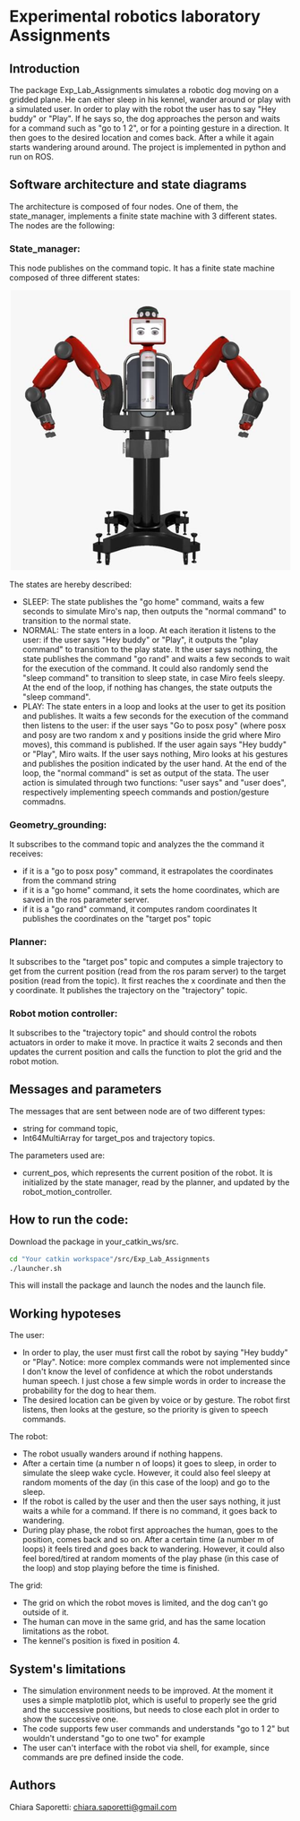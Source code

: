 # Experimental robotics laboratory Assignments

## Introduction
The package Exp_Lab_Assignments simulates a robotic dog moving on a gridded plane. He can either sleep in his kennel, wander around or play with a simulated user. In order to play with the robot the user has to say "Hey buddy" or "Play". If he says so, the dog approaches the person and waits for a command such as "go to 1 2", or for a pointing gesture in a direction. It then goes to the desired location and comes back. After a while it again starts wandering around around. 
The project is implemented in python and run on ROS. 

## Software architecture and state diagrams
The architecture is composed of four nodes. One of them, the state_manager,  implements a finite state machine with 3 different states. The nodes are the following:

### State_manager:

This node publishes on the command topic. It has a finite state machine composed of three different states:

<p align="center">
  <img height="500" width="500" src="https://github.com/andreabradpitto/SofAr-project/blob/master/Images%20and%20multimedia/Image.jpeg?raw=true "Title"">
</p>

The states are hereby described:
- SLEEP: The state publishes the "go home" command, waits a few seconds to simulate Miro's nap, then outputs the "normal command" to transition to the normal state.
- NORMAL: The state enters in a loop. At each iteration it listens to the user: if the user says "Hey buddy" or "Play", it outputs the "play command" to transition to the play state. It the user says nothing, the state publishes the command "go rand" and waits a few seconds to wait for the execution of the command. It could also randomly send the "sleep command" to transition to sleep state, in case Miro feels sleepy. At the end of the loop, if nothing has changes, the state outputs the "sleep command".
- PLAY: The state enters in a loop and looks at the user to get its position and publishes. It waits a few seconds for the execution of the command then listens to the user: if the user says "Go to posx posy" (where posx and posy are two random x and y positions inside the grid where Miro moves), this command is published. If the user again says "Hey buddy" or "Play", Miro waits. If the user says nothing, Miro looks at his gestures and publishes the position indicated by the user hand. At the end of the loop, the "normal command" is set as output of the stata.
The user action is simulated through two functions: "user says" and "user does", respectively implementing speech commands and postion/gesture commadns.


### Geometry_grounding:

It subscribes to the command topic and analyzes the the command it receives: 
- if it is a "go to posx posy" command, it estrapolates the coordinates from the command string 
- if it is a "go home" command, it sets the home coordinates, which are saved in the ros parameter server.
- if it is a "go rand" command, it computes random coordinates
It publishes the coordinates on the "target pos" topic

### Planner:

It subscribes to the "target pos" topic and computes a simple trajectory to get from the current position (read from the ros param server) to the target position (read from the topic). It first reaches the x coordinate and then the y coordinate. It publishes the trajectory on the "trajectory" topic.

### Robot motion controller:

It subscribes to the "trajectory topic" and should control the robots actuators in order to make it move. In practice it waits 2 seconds and then updates the current position and calls the function to plot the grid and the robot motion.

## Messages and parameters
The messages that are sent between node are of two different types: 
- string for command topic,
- Int64MultiArray for target_pos and trajectory topics. 

The parameters used are:
- current_pos, which represents the current position of the robot. It is initialized by the state manager, read by the planner, and updated by the robot_motion_controller. 

## How to run the code:
Download the package in your_catkin_ws/src.
```sh
cd "Your catkin workspace"/src/Exp_Lab_Assignments
./launcher.sh
```
This will install the package and launch the nodes and the launch file.

## Working hypoteses
The user: 
- In order to play, the user must first call the robot by saying "Hey buddy" or "Play". Notice: more complex commands were not implemented since I don't know the level of confidence at which the robot understands human speech. I just chose a few simple words in order to increase the probability for the dog to hear them.
- The desired location can be given by voice or by gesture. The robot first listens, then looks at the gesture, so the priority is given to speech commands.

The robot:
- The robot usually wanders around if nothing happens.
- After a certain time (a number n of loops) it goes to sleep, in order to simulate the sleep wake cycle. However, it could also feel sleepy at random moments of the day (in this case of the loop) and go to the sleep.
- If the robot is called by the user and then the user says nothing, it just waits a while for a command. If there is no command, it goes back to wandering.
- During play phase, the robot first approaches the human, goes to the position, comes back and so on. After a certain time (a number m of loops) it feels tired and goes back to wandering. However, it could also feel bored/tired at random moments of the play phase (in this case of the loop) and stop playing before the time is finished.

The grid:
- The grid on which the robot moves is limited, and the dog can't go outside of it.
- The human can move in the same grid, and has the same location limitations as the robot.
- The kennel's position is fixed in position 4.

## System's limitations
- The simulation environment needs to be improved. At the moment it uses a simple matplotlib plot, which is useful to properly see the grid and the successive positions, but needs to close each plot in order to show the successive one.
- The code supports few user commands and understands "go to 1 2" but wouldn't understand "go to one two" for example
- The user can't interface with the robot via shell, for example, since commands are pre defined inside the code.

## Authors
Chiara Saporetti: chiara.saporetti@gmail.com
